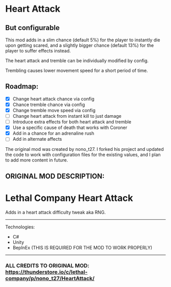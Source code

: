 # Heart Attack
## But configurable

This mod adds in a slim chance (default 5%) for the player to instantly die upon getting scared, and a slightly bigger chance (default 13%) for the player to suffer effects instead.

The heart attack and tremble can be individually modified by config.

Trembling causes lower movement speed for a short period of time.

## Roadmap:
- [x] Change heart attack chance via config
- [x] Chance tremble chance via config
- [x] Change tremble move speed via config
- [ ] Change heart attack from instant kill to just damage
- [ ] Introduce extra effects for both heart attack and tremble
- [x] Use a specific cause of death that works with Coroner
- [x] Add in a chance for an adrenaline rush
- [ ] Add in alternate affects

The original mod was created by nono_t27.
I forked his project and updated the code to work with configuration files for the existing values,
and I plan to add more content in future.

## ORIGINAL MOD DESCRIPTION:

# Lethal Company Heart Attack
Adds in a heart attack difficulty tweak aka RNG.

_________________________ 

Technologies:
- C#
- Unity
- BepInEx (THIS IS REQUIRED FOR THE MOD TO WORK PROPERLY)

_________________________ 

### ALL CREDITS TO ORIGINAL MOD: https://thunderstore.io/c/lethal-company/p/nono_t27/HeartAttack/